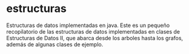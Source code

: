 # estructuras
Estructuras de datos implementadas en java.
Este es un pequeño recopilatorio de las estructuras de datos implementadas en clases de Estructuras de Datos II, que abarca desde los arboles hasta los grafos, además de algunas clases de ejemplo.

